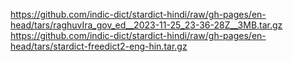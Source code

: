 https://github.com/indic-dict/stardict-hindi/raw/gh-pages/en-head/tars/raghuvIra_gov_ed__2023-11-25_23-36-28Z__3MB.tar.gz  
https://github.com/indic-dict/stardict-hindi/raw/gh-pages/en-head/tars/stardict-freedict2-eng-hin.tar.gz  

